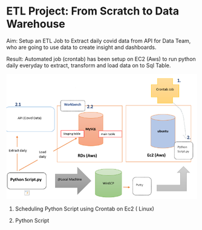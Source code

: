 # ETL Project: From Scratch to Data Warehouse 

Aim: Setup an ETL Job to Extract daily covid data from API for Data Team, who are going to use data to create insight and dashboards. 

Result: Automated job (crontab) has been setup on EC2 (Aws) to run python daily everyday to extract, transform and load data on to Sql Table.

![ ](images/etl1.PNG)


1. Scheduling Python Script using Crontab on Ec2 ( Linux)


2. Python Script 

